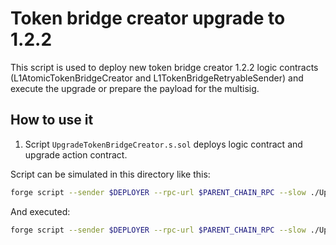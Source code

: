 # Token bridge creator upgrade to 1.2.2

This script is used to deploy new token bridge creator 1.2.2 logic contracts (L1AtomicTokenBridgeCreator and L1TokenBridgeRetryableSender) and execute the upgrade or prepare the payload for the multisig.

## How to use it

1. Script `UpgradeTokenBridgeCreator.s.sol` deploys logic contract and upgrade action contract.

Script can be simulated in this directory like this:

```bash
forge script --sender $DEPLOYER --rpc-url $PARENT_CHAIN_RPC --slow ./UpgradeTokenBridgeCreator.s.sol -vvv
```

And executed:

```bash
forge script --sender $DEPLOYER --rpc-url $PARENT_CHAIN_RPC --slow ./UpgradeTokenBridgeCreator.s.sol -vvv --verify --broadcast
```

